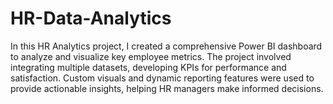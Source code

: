 # HR-Data-Analytics
In this HR Analytics project, I created a comprehensive Power BI dashboard to analyze and visualize key employee metrics. The project involved integrating multiple datasets, developing KPIs for performance and satisfaction. Custom visuals and dynamic reporting features were used to provide actionable insights, helping HR managers make informed decisions.
